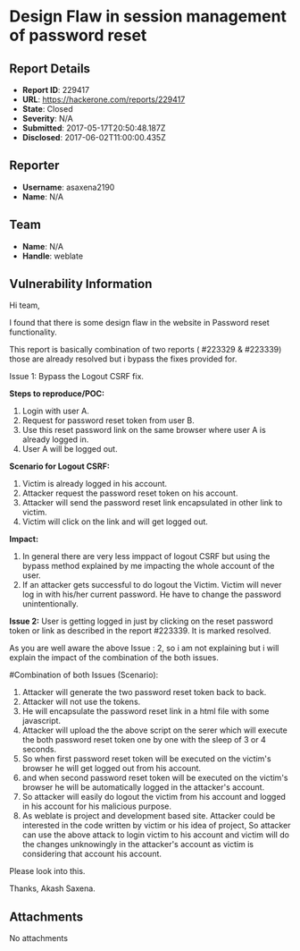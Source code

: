 # Design Flaw in session management of password reset 

## Report Details
- **Report ID**: 229417
- **URL**: https://hackerone.com/reports/229417
- **State**: Closed
- **Severity**: N/A
- **Submitted**: 2017-05-17T20:50:48.187Z
- **Disclosed**: 2017-06-02T11:00:00.435Z

## Reporter
- **Username**: asaxena2190
- **Name**: N/A

## Team
- **Name**: N/A
- **Handle**: weblate

## Vulnerability Information
Hi team,

I found that there is some design flaw in the website in Password reset functionality.

This report is basically combination of two reports ( #223329 & #223339) those are already resolved but i bypass the fixes provided for.

Issue 1: Bypass the Logout CSRF fix.

**Steps to reproduce/POC:**

1. Login with user A.
2. Request for password reset token from user B.
3. Use this reset password link on the same browser where user A is already logged in.
4. User A will be logged out.

**Scenario for Logout CSRF:**
1. Victim is already logged in his account.
2. Attacker request the password reset token on his account.
3. Attacker will send the password reset link encapsulated in other link to victim.
4. Victim will click on the link and will get logged out.

**Impact:**
1. In general there are very less imppact of logout CSRF but using the bypass method explained by me impacting the whole account of the user.
2. If an attacker gets successful to do logout the Victim. Victim will never log in with his/her current password. He have to change the password unintentionally. 

**Issue 2:** User is getting logged in just by clicking on the reset password token or link as described in the report #223339. It is marked resolved.

As you are well aware the above Issue : 2, so i am not explaining but i will explain the impact of the combination of the both issues.

#Combination of both Issues (Scenario):

1. Attacker will generate the two password reset token back to back.
2. Attacker will not use the tokens.
3. He will encapsulate the password reset link in a html file with some javascript. 
4. Attacker will upload the the above script on the serer which will execute the both password reset token one by one with the sleep of 3 or 4 seconds.
5. So when first password reset token will be executed on the victim's browser he will get logged out from his account.
6. and when second password reset token will be executed on the victim's browser he will be automatically logged in the attacker's account.
7. So attacker will easily do logout the victim from his account and logged in his account for his malicious purpose.
8. As weblate is project and development based site. Attacker could be interested in the code written by victim or his idea of project, So attacker can use the above attack to login victim to his account and victim will do the changes unknowingly in the attacker's account as victim is considering that account his account.

Please look into this.

Thanks,
Akash Saxena.


## Attachments
No attachments
